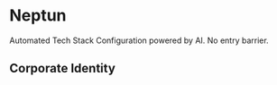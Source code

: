 # Neptun

Automated Tech Stack Configuration powered by AI. No entry barrier.

## Corporate Identity

